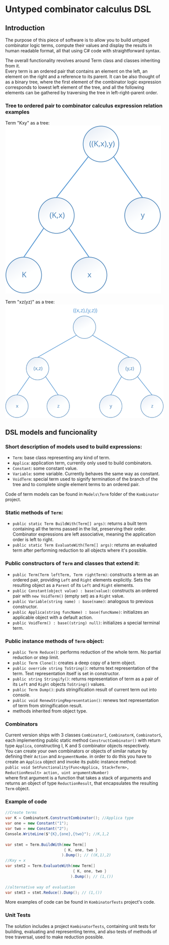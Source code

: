 # Untyped combinator calculus DSL #  
## Introduction ##  

The purpose of this piece of software is to allow you to build untyped combinator logic terms, compute their values and display the results in human readable format, all that using C# code with straightforward syntax.      

The overall functionality revolves around Term class and classes inheriting from it.  
Every term is an ordered pair that contains an element on the left, an element on the right and a reference to its parent. It can be also thought of as a binary tree, where the first element of the combinator logic expression corresponds to lowest left element of the tree, and all the following elements can be gathered by traversing the tree in left-right-parent order.  

### Tree to ordered pair to combinator calculus expression relation examples

Term "Kxy" as a tree:  
![alt text](.//Docs/Kxy.svg "Kxy")
  
Term "xz(yz)" as a tree:  
![alt text](.//Docs/xz(yz).svg "xz(yz)")  

## DSL models and funcionality ##

### Short description of models used to build expressions: ###  
- `Term`: base class representing any kind of term. 
- `Applica`: application term, currently only used to build combinators.
- `Constant`: some constant value.
- `Variable`: some variable. Currently behaves the same way as constant.
- `VoidTerm`: special term used to signify termination of the branch of the tree and to complete single element terms to an ordered pair.   

Code of term models can be found in `Models\Term` folder of the `Kombinator` project. 

### Static methods of `Term`:  ###
- `public static Term BuildWith(Term[] args)`: returns a built term containing all the terms passed in the list, preserving their order. Combinator expressions are left associative, meaning the application order is left to right.   
- `public static Term EvaluateWith(Term[] args)`: returns an evaluated term after performing reduction to all objects where it's possible.  

### Public constructors of `Term` and classes that extend it: ###
- `public Term(Term leftTerm, Term rightTerm)`: constructs a term as an ordered pair, providing `Left` and `Right` elements explicitly. Sets the resulting object as a `Parent` of its `Left` and `Right` elements.
- `public Constant(object value) : base(value)`: constructs an ordered pair with `new VoidTerm()` (empty set) as a `Right` value.  
- `public Variable(string name) : base(name)`: analogous to previous constructor.  
- `public Applica(string funcName) : base(funcName)`: initializes an applicable object with a default action.  
- `public VoidTerm() : base((string) null)`: initializes a special terminal term.  

### Public instance methods of `Term` object:  ###
- `public Term Reduce()`: performs reduction of the whole term. No partial reduction or step limit.  
- `public Term Clone()`: creates a deep copy of a term object.  
- `public override string ToString()`: returns text representation of the term. Text representation itself is set in constructor.  
- `public string Stringify()`: returns representation of term as a pair of its `Left` and `Right` objects `ToString()` values.  
- `public Term Dump()`: puts stringification result of current term out into console.  
-  `public void RenewStringRepresentation()`: renews text representation of term from stringification result. 
- methods inherited from object type.

### Combinators ###
Current version ships with 3 classes `CombinatorI`, `CombinatorK`, `CombinatorS`, each implementing public static method `ConstructCombinator()` with return type `Applica`, constructing I, K and S combinator objects respectively.  
You can create your own combinators or objects of similar nature by defining their `Action` and `ArgumentNumbe`. in order to do this you have to create an `Applica` object and invoke its public instance method:  
`public void SetFunctionality(Func<Applica, Stack<Term>, ReductionResult> action, uint argumentsNumber)`  
where first argument is a function that takes a stack of arguments and returns an object of type `ReductionResult`, that encapsulates the resulting `Term` object.  

### Example of code ##
```cs
//Create terms
var K = CombinatorK.ConstructCombinator(); //Applica type
var one = new Constant("1");
var two = new Constant("2");
Console.WriteLine($"{K},{one},{two}"); //K,1,2

var stmt = Term.BuildWith(new Term[] 
                          { K, one, two }
                         ).Dump(); // ((K,1),2)
//Kxy = x
var stmt2 = Term.EvaluateWith(new Term[]
                              { K, one, two }
                             ).Dump(); // (1,())

//alternative way of evaluation
var stmt3 = stmt.Reduce().Dump(); // (1,())
```
More examples of code can be found in `KombinatorTests` project's code.
  
### Unit Tests

The solution includes a project `KombinatorTests`, containing unit tests  for building, evaluating and representing terms, and also tests of methods of tree traversal, used to make reduction possible. 